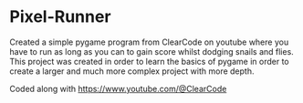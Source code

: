 # Pixel-Runner

Created a simple pygame program from ClearCode on youtube where you have to run as long as you can to gain score whilst dodging snails and flies.
This project was created in order to learn the basics of pygame in order to create a larger and much more complex project with more depth.

Coded along with https://www.youtube.com/@ClearCode
